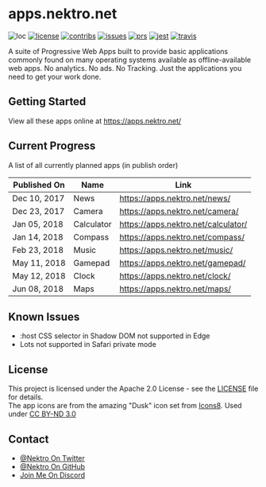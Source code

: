 # apps.nektro.net

![loc](https://tokei.rs/b1/github/nektro/apps.nektro.net)
[![license](https://img.shields.io/github/license/nektro/apps.nektro.net.svg)](https://github.com/nektro/apps.nektro.net/blob/master/LICENSE)
[![contribs](https://img.shields.io/github/contributors/nektro/apps.nektro.net.svg)](https://github.com/nektro/apps.nektro.net/graphs/contributors)
[![issues](https://img.shields.io/github/issues/nektro/apps.nektro.net.svg)](https://github.com/nektro/apps.nektro.net/issues)
[![prs](https://img.shields.io/github/issues-pr/nektro/apps.nektro.net.svg)](https://github.com/nektro/apps.nektro.net/pulls)
[![jest](https://img.shields.io/badge/tested_with-jest-99424f.svg)](https://github.com/facebook/jest)
[![travis](https://img.shields.io/travis/nektro/apps.nektro.net.svg)]()

A suite of Progressive Web Apps built to provide basic applications commonly found on many operating systems available as offline-available web apps.
No analytics. No ads. No Tracking. Just the applications you need to get your work done.

## Getting Started
View all these apps online at https://apps.nektro.net/

## Current Progress
A list of all currently planned apps (in publish order)

| Published On |     Name     | Link |
| ------------ | ------------ | ---- |
| Dec 10, 2017 | News         | https://apps.nektro.net/news/ |
| Dec 23, 2017 | Camera       | https://apps.nektro.net/camera/ |
| Jan 05, 2018 | Calculator   | https://apps.nektro.net/calculator/ |
| Jan 14, 2018 | Compass      | https://apps.nektro.net/compass/ |
| Feb 23, 2018 | Music        | https://apps.nektro.net/music/ |
| May 11, 2018 | Gamepad      | https://apps.nektro.net/gamepad/ |
| May 12, 2018 | Clock        | https://apps.nektro.net/clock/ |
| Jun 08, 2018 | Maps         | https://apps.nektro.net/maps/ |

## Known Issues
- :host CSS selector in Shadow DOM not supported in Edge
- Lots not supported in Safari private mode

## License
This project is licensed under the Apache 2.0 License - see the [LICENSE](LICENSE) file for details.  
The app icons are from the amazing "Dusk" icon set from [Icons8](https://icons8.com/). Used under [CC BY-ND 3.0](https://creativecommons.org/licenses/by-nd/3.0/)

## Contact
- [@Nektro On Twitter](https://twitter.com/Nektro)
- [@Nektro On GitHub](https://github.com/Nektro)
- [Join Me On Discord](https://discord.gg/beUGrGk)
